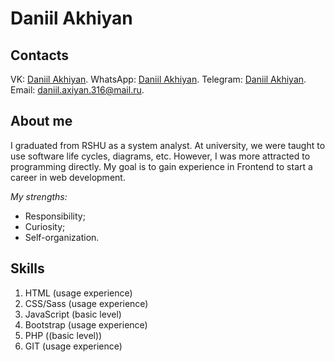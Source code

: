 # Daniil Akhiyan

## Contacts

VK: [Daniil Akhiyan](https://vk.com/vezuchiy_patsan).
WhatsApp: [Daniil Akhiyan](https://wa.me/79052714903).
Telegram: [Daniil Akhiyan](https://t.me/Vezuchiy_patsan).
Email: [daniil.axiyan.316@mail.ru](mailto:daniil.axiyan.316@mail.ru).

## About me

I graduated from RSHU as a system analyst. At university, we were taught to use software life cycles, diagrams, etc. However, I was more attracted to programming directly. My goal is to gain experience in Frontend to start a career in web development.

*My strengths:*
* Responsibility;
* Curiosity;
* Self-organization.

## Skills

1. HTML (usage experience)
2. CSS/Sass (usage experience)
3. JavaScript (basic level)
4. Bootstrap (usage experience)
5. PHP ((basic level))
6. GIT (usage experience)


